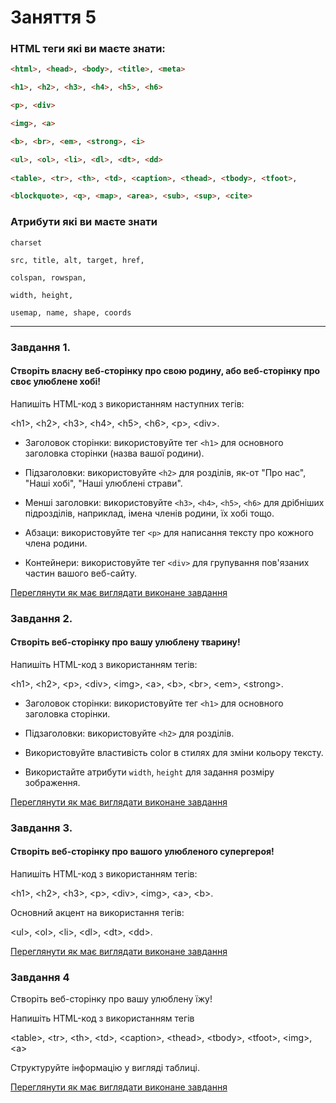 # Заняття 5

### HTML теги які ви маєте знати:

```html
<html>, <head>, <body>, <title>, <meta>

<h1>, <h2>, <h3>, <h4>, <h5>, <h6> 

<p>, <div>

<img>, <a>

<b>, <br>, <em>, <strong>, <i>

<ul>, <ol>, <li>, <dl>, <dt>, <dd>
    
<table>, <tr>, <th>, <td>, <caption>, <thead>, <tbody>, <tfoot>, 

<blockquote>, <q>, <map>, <area>, <sub>, <sup>, <cite>
```

### Атрибути які ви маєте знати

```
charset 

src, title, alt, target, href,

colspan, rowspan, 

width, height, 

usemap, name, shape, coords
```

---

### Завдання 1. 

#### Створіть власну веб-сторінку про свою родину, або  веб-сторінку про своє улюблене хобі!

Напишіть HTML-код з використанням наступних тегів: 

\<h1\>, \<h2\>, \<h3\>, \<h4\>, \<h5\>, \<h6\>, \<p\>, \<div\>.

- Заголовок сторінки: використовуйте тег `<h1>` для основного заголовка сторінки (назва вашої родини).

- Підзаголовки: використовуйте `<h2>` для розділів, як-от "Про нас", "Наші хобі", "Наші улюблені страви".

- Менші заголовки: використовуйте `<h3>`, `<h4>`, `<h5>`, `<h6>` для дрібніших підрозділів, наприклад, імена членів родини, їх хобі тощо.

- Абзаци: використовуйте тег `<p>` для написання тексту про кожного члена родини.

- Контейнери: використовуйте тег `<div>` для групування пов'язаних частин вашого веб-сайту.

[Переглянути як має виглядати виконане завдання](answer01-1.md)

### Завдання 2.

#### Створіть веб-сторінку про вашу улюблену тварину!

Напишіть HTML-код з використанням тегів: 

\<h1\>, \<h2\>, \<p\>, \<div\>, \<img\>, \<a\>, \<b\>, \<br\>, \<em\>, \<strong\>.

- Заголовок сторінки: використовуйте тег `<h1>` для основного заголовка сторінки.

- Підзаголовки: використовуйте `<h2>` для розділів.

- Використовуйте властивість color в стилях для зміни кольору тексту.

- Використайте атрибути `width`, `height` для задання розміру зображення.

[Переглянути як має виглядати виконане завдання](answer02-1.md)

### Завдання 3.

#### Створіть веб-сторінку про вашого улюбленого супергероя!

Напишіть HTML-код з використанням тегів: 

\<h1\>, \<h2\>, \<h3\>, \<p\>, \<div\>, \<img\>, \<a\>, \<b\>.

Основний акцент на використання тегів: 

\<ul\>, \<ol\>, \<li\>, \<dl\>, \<dt\>, \<dd\>.

[Переглянути як має виглядати виконане завдання](answer03-1.md)


### Завдання 4

Створіть веб-сторінку про вашу улюблену їжу!

Напишіть HTML-код з використанням тегів 

\<table\>, \<tr\>, \<th\>, \<td\>, \<caption\>, \<thead\>, \<tbody\>, \<tfoot\>, \<img\>, \<a\>

Структуруйте інформацію у вигляді таблиці.

[Переглянути як має виглядати виконане завдання](answer04-1.md)
